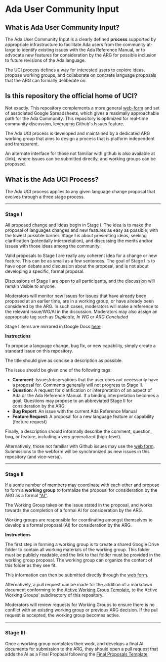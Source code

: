 # Ada User Community Input

## What is Ada User Community Input?

The Ada User Community Input is a clearly defined **process** supported by appropriate infrastructure to facilitate Ada users from the community at-large to identify existing issues with the Ada Reference Manual, or to advocate new features for consideration by the ARG for possible inclusion to future revisions of the Ada language.

The UCI process defines a way for interested users to explore ideas, propose working groups, and collaborate on concrete language proposals that the ARG can formally deliberate on.

## Is this repository the official home of UCI?

Not exactly. This repository complements a more general [web-form](https://sites.google.com/view/ada-rapporteur-group) and set of associated Google Spreadsheets, which gives a maximally approachable path for the Ada Community. This repository is optimized for real-time community discussion, leveraging Github's Issues feature.

The Ada UCI process is developed and maintained by a dedicated ARG working group that aims to design a process that is platform independent and transparent.

An alternate interface for those not familiar with github is also available at (link), where issues can be submitted directly, and working groups can be proposed.

## What is the Ada UCI Process?

The Ada UCI process applies to any given language change proposal that evolves through a three stage process.

---
### Stage I

All proposed change and ideas begin in Stage I. The idea is to make the proposal of languages changes and new features as easy as possible, with the lowest possible barrier. Stage I is about presenting ideas, seeking clarification (potentially interpretation), and discussing the merits and/or issues with those ideas among the community.

Valid proposals to Stage I are really any coherent idea for a change or new feature. This can be as small as a few sentences. The goal of Stage I is to have open debate and discussion about the proposal, and is not about developing a specific, formal proposal.

Discussions of Stage I are open to all participants, and the discussion will remain visible to anyone.

Moderators will monitor new issues for issues that have already been proposed at an earlier time, are in a working group, or have already been considered by the ARG. In such cases, moderators will make a reference to the relevant issue/WG/AI in the discussion. Moderators may also assign an appropriate tag such as _Duplicate_, _In WG_ or _ARG Concluded_

Stage I items are mirrored in Google Docs [here](https://temp.address/)

**Instructions**

To propose a language change, bug fix, or new capability, simply create a standard issue on this repository.

The title should give as concise a description as possible.

The issue should be given one of the following tags:
* **Comment**: Issues/observations that the user does not necessarily have a proposal for. Comments generally will not progress to Stage II.
* **Question**: A request for clarification or interpretation of an aspect of Ada or the Ada Reference Manual. If a binding interpretation becomes a goal, Questions may propose to an abbreviated Stage II for consideration by the ARG.
* **Bug Report**: An issue with the current Ada Reference Manual
* **Feature Request**: A proposal for a new language feature or capability (feature request)

Finally, a description should informally describe the comment, question, bug, or feature, including a very generalized (high-level).

Alternatively, those not familiar with Github issues may use the [web form](https://sites.google.com/view/ada-rapporteur-group). Submissions to the webform will be synchronized as new issues in this repository (and vice-versa).

---
### Stage II

If a some number of members may coordinate with each other and propose to form a **working group** to formalize the proposal for consideration by the ARG as a formal ["AI"](https://link-about-ais.ada-auth.org/).

The Working Group takes on the issue stated in the proposal, and works towards the completion of a formal AI for consideration by the ARG.

Working groups are responsible for coordinating amongst themselves to develop a a formal proposal (AI) for consideration by the ARG.

**Instructions**

The first step in forming a working group is to create a shared Google Drive folder to contain all working materials of the working group. This folder must be publicly readable, and the link to that folder must be provided in the working group proposal. The working group can organize the content of this folder as they see fit.

This information can then be submitted directly through the [web form](https://sites.google.com/view/ada-rapporteur-group).

Alternatively, a pull request can be made for the addition of a markdown document conforming to the [Active Working Group Template](https://github.com/), to the Active Working Groups' subdirectory of this repository.

Moderators will review requests for Working Groups to ensure there is no conflict with an existing working group or previous ARG decision. If the pull request is accepted, the working group becomes active.

---
### Stage III

Once a working group completes their work, and develops a final AI documents for submission to the ARG, they should open a pull request that adds the AI as a Final Proposal following the [Final Proposals Template](https://github.com/)


